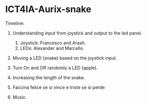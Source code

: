 # ICT4IA-Aurix-snake

Timeline:

1. Understanding input from joystick and output to the led panel.
    1. Joystick: Francesco and Arash.
    2. LEDs: Alexander and Marcello.

2. Moving a LED (snake) based on the joystick input.

3. Turn On and Off randomly a LED (apple).

4. Increasing the length of the snake.

5. Faccina felice se si vince e triste se si perde

6. Music.
